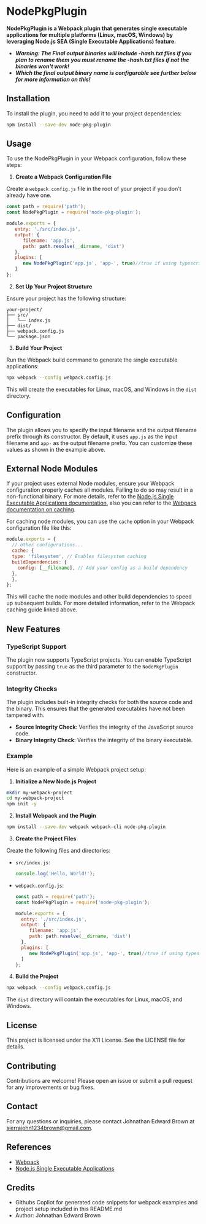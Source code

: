 # NodePkgPlugin
**NodePkgPlugin is a Webpack plugin that generates single executable applications for multiple platforms (Linux, macOS, Windows) by leveraging Node.js SEA (Single Executable Applications) feature.**
- ***Warning: The Final output binaries will include -hash.txt files if you plan to rename them you must rename the -hash.txt files if not the binaries won't work!***
- ***Which the final output binary name is configurable see further below for more information on this!***

## Installation

To install the plugin, you need to add it to your project dependencies:

```bash
npm install --save-dev node-pkg-plugin
```

## Usage

To use the NodePkgPlugin in your Webpack configuration, follow these steps:

1. **Create a Webpack Configuration File**

  Create a `webpack.config.js` file in the root of your project if you don't already have one.

  ```javascript
  const path = require('path');
  const NodePkgPlugin = require('node-pkg-plugin');

  module.exports = {
     entry: './src/index.js',
     output: {
        filename: 'app.js',
        path: path.resolve(__dirname, 'dist')
     },
     plugins: [
        new NodePkgPlugin('app.js', 'app-', true)//true if using typescript else don't add last parameter defaults to false for CommonJS javascript!
     ]
  };
  ```

2. **Set Up Your Project Structure**

  Ensure your project has the following structure:

  ```
  your-project/
  ├── src/
  │   └── index.js
  ├── dist/
  ├── webpack.config.js
  └── package.json
  ```

3. **Build Your Project**

  Run the Webpack build command to generate the single executable applications:

  ```bash
  npx webpack --config webpack.config.js
  ```

  This will create the executables for Linux, macOS, and Windows in the `dist` directory.

## Configuration

The plugin allows you to specify the input filename and the output filename prefix through its constructor. By default, it uses `app.js` as the input filename and `app-` as the output filename prefix. You can customize these values as shown in the example above.

## External Node Modules

If your project uses external Node modules, ensure your Webpack configuration properly caches all modules. Failing to do so may result in a non-functional binary. For more details, refer to the [Node.js Single Executable Applications documentation](https://nodejs.org/en/docs/guides/single-executable-applications/), also you can refer to the [Webpack documentation on caching](https://webpack.js.org/guides/caching/).

For caching node modules, you can use the `cache` option in your Webpack configuration file like this:

```javascript
module.exports = {
  // other configurations...
  cache: {
  type: 'filesystem', // Enables filesystem caching
  buildDependencies: {
    config: [__filename], // Add your config as a build dependency
  },
  },
};
```

This will cache the node modules and other build dependencies to speed up subsequent builds. For more detailed information, refer to the Webpack caching guide linked above.

## New Features

### TypeScript Support

The plugin now supports TypeScript projects. You can enable TypeScript support by passing `true` as the third parameter to the `NodePkgPlugin` constructor.

### Integrity Checks

The plugin includes built-in integrity checks for both the source code and the binary. This ensures that the generated executables have not been tampered with.

- **Source Integrity Check**: Verifies the integrity of the JavaScript source code.
- **Binary Integrity Check**: Verifies the integrity of the binary executable.

### Example

Here is an example of a simple Webpack project setup:

1. **Initialize a New Node.js Project**

  ```bash
  mkdir my-webpack-project
  cd my-webpack-project
  npm init -y
  ```

2. **Install Webpack and the Plugin**

  ```bash
  npm install --save-dev webpack webpack-cli node-pkg-plugin
  ```

3. **Create the Project Files**

  Create the following files and directories:

  - `src/index.js`:

    ```javascript
    console.log('Hello, World!');
    ```

  - `webpack.config.js`:

    ```javascript
    const path = require('path');
    const NodePkgPlugin = require('node-pkg-plugin');

    module.exports = {
      entry: './src/index.js',
      output: {
         filename: 'app.js',
         path: path.resolve(__dirname, 'dist')
      },
      plugins: [
         new NodePkgPlugin('app.js', 'app-', true)//true if using typescript else don't add last parameter defaults to false for CommonJS javascript!
      ]
    };
    ```

4. **Build the Project**

  ```bash
  npx webpack --config webpack.config.js
  ```

  The `dist` directory will contain the executables for Linux, macOS, and Windows.

## License

This project is licensed under the X11 License. See the LICENSE file for details.

## Contributing

Contributions are welcome! Please open an issue or submit a pull request for any improvements or bug fixes.

## Contact

For any questions or inquiries, please contact Johnathan Edward Brown at sierrajohn1234brown@gmail.com.

## References

- [Webpack](https://webpack.js.org/)
- [Node.js Single Executable Applications](https://nodejs.org/en/docs/guides/single-executable-applications/)

## Credits
- Githubs Copilot for generated code snippets for webpack examples and project setup included in this README.md
- Author: Johnathan Edward Brown
